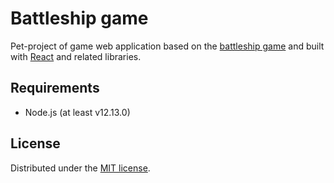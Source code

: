 # Battleship game

Pet-project of game web application based on the
 [battleship game](https://en.wikipedia.org/wiki/Battleship_(game))
  and built with [React](https://reactjs.org/) and related libraries.

## Requirements

- Node.js (at least v12.13.0)

## License

Distributed under the [MIT license](https://opensource.org/licenses/MIT).
